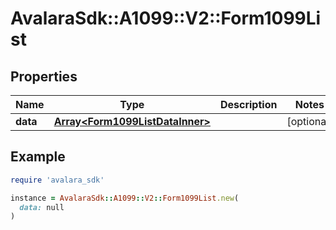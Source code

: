# AvalaraSdk::A1099::V2::Form1099List

## Properties

| Name | Type | Description | Notes |
| ---- | ---- | ----------- | ----- |
| **data** | [**Array&lt;Form1099ListDataInner&gt;**](Form1099ListDataInner.md) |  | [optional] |

## Example

```ruby
require 'avalara_sdk'

instance = AvalaraSdk::A1099::V2::Form1099List.new(
  data: null
)
```

